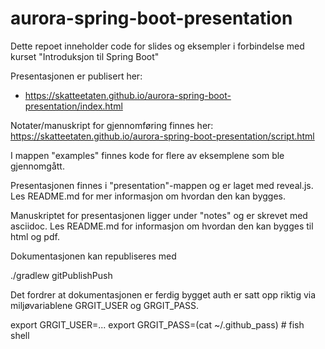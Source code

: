 # aurora-spring-boot-presentation

Dette repoet inneholder code for slides og eksempler i forbindelse med kurset "Introduksjon til Spring Boot"

Presentasjonen er publisert her:

* https://skatteetaten.github.io/aurora-spring-boot-presentation/index.html

Notater/manuskript for gjennomføring finnes her: https://skatteetaten.github.io/aurora-spring-boot-presentation/script.html 

I mappen "examples" finnes kode for flere av eksemplene som ble gjennomgått.

Presentasjonen finnes i "presentation"-mappen og er laget med reveal.js. Les README.md for mer informasjon om hvordan den kan bygges.

Manuskriptet for presentasjonen ligger under "notes" og er skrevet med asciidoc. Les README.md for informasjon om hvordan den kan bygges til html og pdf.

Dokumentasjonen kan republiseres med

  ./gradlew gitPublishPush
  
Det fordrer at dokumentasjonen er ferdig bygget auth er satt opp riktig via miljøvariablene GRGIT_USER og GRGIT_PASS.

  export GRGIT_USER=...
  export GRGIT_PASS=(cat ~/.github_pass) # fish shell